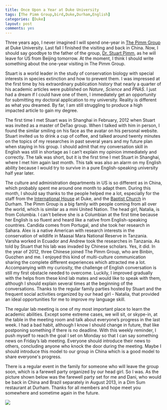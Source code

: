 ```yaml
---
title: Once Upon a Year at Duke University
tags: [The Pimm Group,bird,Duke,Durham,English]
categories: [Duke]
layout: post
comments: yes
---
```


Three years ago, I never imagined I will spend one-year in [The Pimm Group](http://www.thepimmgroup.org) at Duke University. Last fall I finished the visiting and back in China. Now, I should say goodbye to the father of the group, [Dr. Stuart Pimm](http://fds.duke.edu/db/Nicholas/esp/faculty/spimm), as he will leave for US from Beijing tomorrow. At the moment, I think I should write something about the one-year visiting in The Pimm Group.

Stuart is a world leader in the study of conservation biology with special interests in species extinction and how to prevent them. I was impressed at the first time by his extraordinary publication history that nearly a quarter of his academic articles were published on *Nature*, *Science* and *PNAS*. I just had a dream if I could have one of them, I immediately get an opportunity for submitting my doctoral application to my university. Reality is different as what you dreamed. By far, I am still struggling to produce a high impacted article to gain my degree.

The first time I met Stuart was in Shanghai in February, 2012 when Stuart was invited as a master of DeTao group. When I talked with him in person, I found the similar smiling on his face as the avatar on his personal website. Stuart invited us to drink a cup of coffee, and talked around twenty minutes on the topics of my researches in past several years and my future plan when staying in his group. I should admit that my conversation skill in English was still in shortage as I can’t explain my opinion immediately and correctly. The talk was short, but it is the first time I met Stuart in Shanghai, where I met him again last month. This talk was also an alarm on my English ability because I would try to survive in a pure English-speaking university half year later.

The culture and administration departments in US is so different as in China, which probably spent me around one month to adapt them. During this month, I should say thanks to the people helped me a lot, especially for the staff from the [International House](http://studentaffairs.duke.edu/ihouse) at Duke, and the [Baptist Church](http://www.fbcdurham.org) in Durham. The Pimm Group is a big family with people coming from all over the world, which is similar as a mini United Nation. The head girl, Natalia, is from Columbia. I can't believe she is a Columbian at the first time because her English is so fluent and heard like a native from English-speaking countries. Candida comes from Portugal, and she took her research in Sahara. Alex is a native American with research interests in the conservation of wildlife in Maasai Mara National Reserve in Tanzania. Varsha worked in Ecuador and Andrew took the researches in Tanzania. As told by Stuart that his lab was invaded by Chinese scholars. Yes, it did. In the year of 2012, three Chinese joined The Pimm Group, who are Binbin, Guozhen and me. I enjoyed this kind of multi-culture communication sharing the complete different experiences which attracted me a lot. Accompanying with my curiosity, the challenge of English conversation is still my first obstacle needed to overcome. Luckily, I improved gradually with the helps from these kind lab mates and would like to speak with them, although I should explain several times at the beginning of the conversations. Thanks to the regular family parties hosted by Stuart and the frequent social activities organized by our head girl - Natalia, that provided an ideal opportunities for me to improve my language skill. 

The regular lab meeting is one of my most important place to learn the academic abilities. Except some extreme cases, we will sit, or skype-in, at the table in the meeting room and talk about everyone’s progress in the last week. I had a bad habit, although I know I should change in future, that like postponing something if there is no deadline. With this weekly reminder, I push myself to reach the goal I set on Monday so that I can say something news on Friday’s lab meeting. Everyone should introduce their news to others, concluding anyone who knock the door during the meeting. Maybe I should introduce this model to our group in China which is a good model to share everyone's progress.

There is a regular event in the family for someone who will leave the group soon, which is a farewell party organized by our head girl. So I was. As the picture shown below was the farewell party set for me and Dani, who would be back in China and Brazil separately in August 2013, in a Dim Sum restaurant at Durham. Thanks for all members and hope meet you somewhere and sometime again in the future.

![](http://sixf.org/files/images/2014/03/farewell-party.jpg)